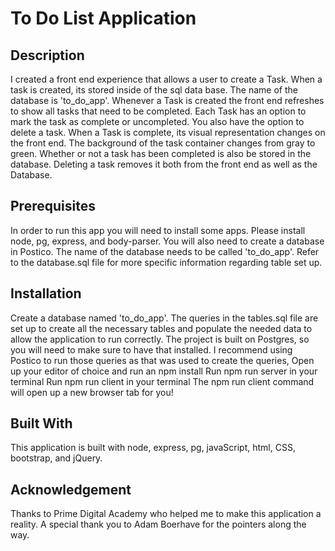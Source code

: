 # To Do List Application


## Description

I created a front end experience that allows a user to create a Task.
When a task is created, its stored inside of the sql data base. 
The name of the database is 'to_do_app'.
Whenever a Task is created the front end refreshes to show all tasks that need to be completed.
Each Task has an option to mark the task as complete or uncompleted. You also have the option to delete a task.
When a Task is complete, its visual representation changes on the front end. The background of the task container changes from gray to green. 
Whether or not a task has been completed is also be stored in the database.
Deleting a task removes it both from the front end as well as the Database.

## Prerequisites

In order to run this app you will need to install some apps.
Please install node, pg, express, and body-parser. You will also need to create a database in Postico. The name of the database needs to be called 'to_do_app'. Refer to the database.sql file for more specific information regarding table set up. 

## Installation
Create a database named 'to_do_app'.
The queries in the tables.sql file are set up to create all the necessary tables and populate the needed data to allow the application to run correctly. The project is built on Postgres, so you will need to make sure to have that installed. I recommend using Postico to run those queries as that was used to create the queries,
Open up your editor of choice and run an npm install
Run npm run server in your terminal
Run npm run client in your terminal
The npm run client command will open up a new browser tab for you!

## Built With
This application is built with node, express, pg, javaScript, html, CSS, bootstrap, and jQuery.

## Acknowledgement

Thanks to Prime Digital Academy who helped me to make this application a reality. A special thank you to Adam Boerhave for the pointers along the way.

